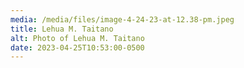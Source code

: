 ```yaml
---
media: /media/files/image-4-24-23-at-12.38-pm.jpeg
title: Lehua M. Taitano
alt: Photo of Lehua M. Taitano
date: 2023-04-25T10:53:00-0500
---
```

